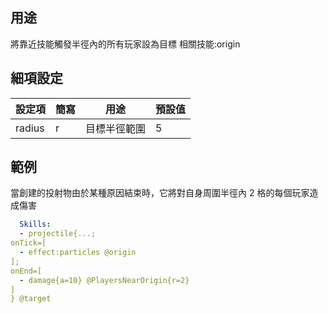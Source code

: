 ## 用途
將靠近技能觸發半徑內的所有玩家設為目標 相關技能:origin

## 細項設定
| 設定項 | 簡寫   | 用途  | 預設值 |
|-----------|-----------|----------------------------------------------------------------------|---------|
| radius| r | 目標半徑範圍   | 5   |


## 範例
當創建的投射物由於某種原因結束時，它將對自身周圍半徑內 2 格的每個玩家造成傷害
```yaml
  Skills:
  - projectile{...;
onTick=[
  - effect:particles @origin
];
onEnd=[
  - damage{a=10} @PlayersNearOrigin{r=2}
]
} @target
```